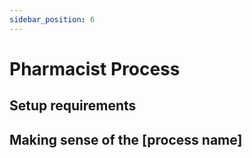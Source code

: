 ```yaml
---
sidebar_position: 6
---
```


# Pharmacist Process

<!-- Process Id here wrapped in ``, leave a placeholder as it is not available at the time of writing -->
## Setup requirements
<!-- Include things from the setup handler here -->

## Making sense of the [process name]
<!-- Include a bullet list of all the handlers, with 1-2 sentence descriptions of what they do. -->

<!-- Link to the Full Reference (Not yet written at this time) -->
